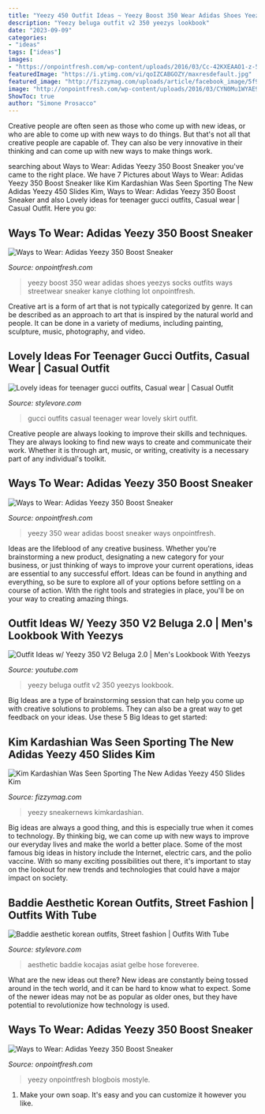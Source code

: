 ```yaml
---
title: "Yeezy 450 Outfit Ideas ~ Yeezy Boost 350 Wear Adidas Shoes Yeezys Socks Outfits Ways Streetwear Sneaker Kanye Clothing Lot Onpointfresh"
description: "Yeezy beluga outfit v2 350 yeezys lookbook"
date: "2023-09-09"
categories:
- "ideas"
tags: ["ideas"]
images:
- "https://onpointfresh.com/wp-content/uploads/2016/03/Cc-42KXEAAO1-z-580x580.jpg"
featuredImage: "https://i.ytimg.com/vi/qoIZCABGOZY/maxresdefault.jpg"
featured_image: "http://fizzymag.com/uploads/article/facebook_image/5f92bb89-f2e5-4845-baed-9c8ddd837fe7/kim-kardashian-seen-wearing-new-adidas-yeezy-450-slides-yellow-topimg.jpg"
image: "http://onpointfresh.com/wp-content/uploads/2016/03/CYN0Mu1WYAE9oK0.jpg"
ShowToc: true
author: "Simone Prosacco"
---
```



Creative people are often seen as those who come up with new ideas, or who are able to come up with new ways to do things. But that's not all that creative people are capable of. They can also be very innovative in their thinking and can come up with new ways to make things work.

	

		
searching about Ways to Wear: Adidas Yeezy 350 Boost Sneaker you've came to the right place. We have 7 Pictures about Ways to Wear: Adidas Yeezy 350 Boost Sneaker like Kim Kardashian Was Seen Sporting The New Adidas Yeezy 450 Slides Kim, Ways to Wear: Adidas Yeezy 350 Boost Sneaker and also Lovely ideas for teenager gucci outfits, Casual wear | Casual Outfit. Here you go:
		
    
## Ways To Wear: Adidas Yeezy 350 Boost Sneaker

<img loading=lazy src="http://onpointfresh.com/wp-content/uploads/2016/03/CYN0Mu1WYAE9oK0.jpg" onerror="this.onerror=null;this.src='https://tse2.mm.bing.net/th?id=OIP.IeyXIweyOG_jt3tyo1OtCQHaHa&amp;pid=15.1';" alt="Ways to Wear: Adidas Yeezy 350 Boost Sneaker">

_Source: onpointfresh.com_

>yeezy boost 350 wear adidas shoes yeezys socks outfits ways streetwear sneaker kanye clothing lot onpointfresh. 

	

Creative art is a form of art that is not typically categorized by genre. It can be described as an approach to art that is inspired by the natural world and people. It can be done in a variety of mediums, including painting, sculpture, music, photography, and video.

    
## Lovely Ideas For Teenager Gucci Outfits, Casual Wear | Casual Outfit

<img loading=lazy src="https://www.stylevore.com/wp-content/uploads/2020/01/5351402827b5f0380fd3ca7d7972dccc.jpg" onerror="this.onerror=null;this.src='https://tse4.mm.bing.net/th?id=OIP.zYj20SA1SMv9KffLhsxx7QAAAA&amp;pid=15.1';" alt="Lovely ideas for teenager gucci outfits, Casual wear | Casual Outfit">

_Source: stylevore.com_

>gucci outfits casual teenager wear lovely skirt outfit. 

	

Creative people are always looking to improve their skills and techniques. They are always looking to find new ways to create and communicate their work. Whether it is through art, music, or writing, creativity is a necessary part of any individual's toolkit.

    
## Ways To Wear: Adidas Yeezy 350 Boost Sneaker

<img loading=lazy src="https://onpointfresh.com/wp-content/uploads/2016/03/CeAicA-WIAAWa22.jpg" onerror="this.onerror=null;this.src='https://tse4.mm.bing.net/th?id=OIP.yfU8QHlhpqqSI8FfjfZj5wHaHa&amp;pid=15.1';" alt="Ways to Wear: Adidas Yeezy 350 Boost Sneaker">

_Source: onpointfresh.com_

>yeezy 350 wear adidas boost sneaker ways onpointfresh. 

	

Ideas are the lifeblood of any creative business. Whether you're brainstorming a new product, designating a new category for your business, or just thinking of ways to improve your current operations, ideas are essential to any successful effort. Ideas can be found in anything and everything, so be sure to explore all of your options before settling on a course of action. With the right tools and strategies in place, you'll be on your way to creating amazing things.

    
## Outfit Ideas W/ Yeezy 350 V2 Beluga 2.0 | Men&#039;s Lookbook With Yeezys

<img loading=lazy src="https://i.ytimg.com/vi/qoIZCABGOZY/maxresdefault.jpg" onerror="this.onerror=null;this.src='https://tse2.mm.bing.net/th?id=OIP.l-EHd_kcWP1uqvczoJjnrwHaEK&amp;pid=15.1';" alt="Outfit Ideas w/ Yeezy 350 V2 Beluga 2.0 | Men&#039;s Lookbook With Yeezys">

_Source: youtube.com_

>yeezy beluga outfit v2 350 yeezys lookbook. 

	

Big Ideas are a type of brainstorming session that can help you come up with creative solutions to problems. They can also be a great way to get feedback on your ideas. Use these 5 Big Ideas to get started: 

    
## Kim Kardashian Was Seen Sporting The New Adidas Yeezy 450 Slides Kim

<img loading=lazy src="http://fizzymag.com/uploads/article/facebook_image/5f92bb89-f2e5-4845-baed-9c8ddd837fe7/kim-kardashian-seen-wearing-new-adidas-yeezy-450-slides-yellow-topimg.jpg" onerror="this.onerror=null;this.src='https://tse3.mm.bing.net/th?id=OIP.OS_8Gq_11nvOheW4dKVpiQHaE8&amp;pid=15.1';" alt="Kim Kardashian Was Seen Sporting The New Adidas Yeezy 450 Slides Kim">

_Source: fizzymag.com_

>yeezy sneakernews kimkardashian. 

	

Big ideas are always a good thing, and this is especially true when it comes to technology. By thinking big, we can come up with new ways to improve our everyday lives and make the world a better place. Some of the most famous big ideas in history include the Internet, electric cars, and the polio vaccine. With so many exciting possibilities out there, it's important to stay on the lookout for new trends and technologies that could have a major impact on society.

    
## Baddie Aesthetic Korean Outfits, Street Fashion | Outfits With Tube

<img loading=lazy src="https://www.stylevore.com/wp-content/uploads/2020/01/4cb729a9f0332da1461839d7450b3e30.jpg" onerror="this.onerror=null;this.src='https://tse1.mm.bing.net/th?id=OIP.nYgiwZA44bUanyLO8qloRgHaJF&amp;pid=15.1';" alt="Baddie aesthetic korean outfits, Street fashion | Outfits With Tube">

_Source: stylevore.com_

>aesthetic baddie kocajas asiat gelbe hose foreveree. 

	

What are the new ideas out there?
New ideas are constantly being tossed around in the tech world, and it can be hard to know what to expect. Some of the newer ideas may not be as popular as older ones, but they have potential to revolutionize how technology is used.

    
## Ways To Wear: Adidas Yeezy 350 Boost Sneaker

<img loading=lazy src="https://onpointfresh.com/wp-content/uploads/2016/03/Cc-42KXEAAO1-z-580x580.jpg" onerror="this.onerror=null;this.src='https://tse1.mm.bing.net/th?id=OIP.xtgtS_8c0pdDMUyXT6XfgQHaHa&amp;pid=15.1';" alt="Ways to Wear: Adidas Yeezy 350 Boost Sneaker">

_Source: onpointfresh.com_

>yeezy onpointfresh blogbois mostyle. 

	

1. Make your own soap. It's easy and you can customize it however you like.

